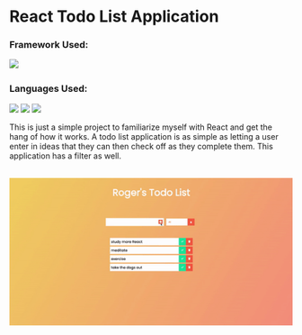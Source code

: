 <h1>React Todo List Application</h1>
<h3>Framework Used:</h3>
<img src="https://cdn.jsdelivr.net/gh/devicons/devicon/icons/react/react-original.svg" width="75px;"/>
<h3>Languages Used:</h3>
<p float="left">
<img src="https://cdn.jsdelivr.net/gh/devicons/devicon/icons/html5/html5-original-wordmark.svg" width="60px;"/>
<img src="https://cdn.jsdelivr.net/gh/devicons/devicon/icons/javascript/javascript-original.svg" width="60px;"/>
<img src="https://cdn.jsdelivr.net/gh/devicons/devicon/icons/css3/css3-original-wordmark.svg" width="60px;"/>
</p>
This is just a simple project to familiarize myself with React and get the hang of how it works. A todo list application is as simple as letting a user enter in ideas that they can then check off as they complete them. This application has a filter as well.
<br>
<br>
<p align="center">
  <img src="React-Todo.gif">
</p>
